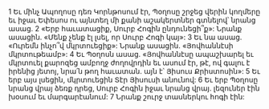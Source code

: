 1 Եւ մինչ Ապողոսը դեռ Կորնթոսում էր, Պօղոսը շրջեց վերին կողմերը եւ իջաւ Եփեսոս ու այնտեղ մի քանի աշակերտներ գտնելով՝ նրանց ասաց. 2 «Երբ հաւատացիք, Սուրբ Հոգին ընդունեցի՞ք»: Նրանք ասացին. «Մենք չենք էլ լսել, որ Սուրբ Հոգի կայ»: 3 Եւ նա ասաց. «Ուրեմն ինչո՞վ մկրտուեցիք»: Նրանք ասացին. «Յովհաննէսի մկրտութեամբ»: 4 Եւ Պօղոսն ասաց. «Յովհաննէսը ապաշխարել եւ մկրտուել քարոզեց ամբողջ ժողովրդին եւ ասում էր, թէ, ով գալու է իրենից յետոյ, նրա՛ն թող հաւատան. այն է՝ Յիսուս Քրիստոսին»: 5 Եւ երբ այս լսեցին, մկրտուեցին Տէր Յիսուսի անունով: 6 Եւ երբ Պօղոսը նրանց վրայ ձեռք դրեց, Սուրբ Հոգին իջաւ նրանց վրայ. լեզուներ էին խօսում եւ մարգարէանում: 7 Նրանք շուրջ տասներկու հոգի էին:
